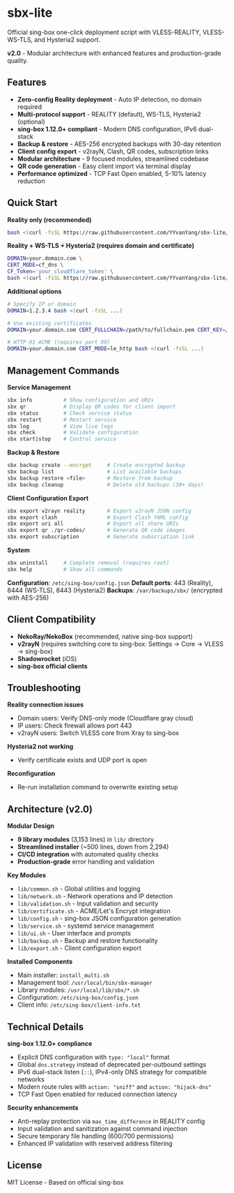 # sbx-lite

Official sing-box one-click deployment script with VLESS-REALITY, VLESS-WS-TLS, and Hysteria2 support.

**v2.0** - Modular architecture with enhanced features and production-grade quality.

## Features

- **Zero-config Reality deployment** - Auto IP detection, no domain required
- **Multi-protocol support** - REALITY (default), WS-TLS, Hysteria2 (optional)
- **sing-box 1.12.0+ compliant** - Modern DNS configuration, IPv6 dual-stack
- **Backup & restore** - AES-256 encrypted backups with 30-day retention
- **Client config export** - v2rayN, Clash, QR codes, subscription links
- **Modular architecture** - 9 focused modules, streamlined codebase
- **QR code generation** - Easy client import via terminal display
- **Performance optimized** - TCP Fast Open enabled, 5-10% latency reduction

## Quick Start

**Reality only (recommended)**
```bash
bash <(curl -fsSL https://raw.githubusercontent.com/YYvanYang/sbx-lite/main/install_multi.sh)
```

**Reality + WS-TLS + Hysteria2 (requires domain and certificate)**
```bash
DOMAIN=your.domain.com \
CERT_MODE=cf_dns \
CF_Token='your_cloudflare_token' \
bash <(curl -fsSL https://raw.githubusercontent.com/YYvanYang/sbx-lite/main/install_multi.sh)
```

**Additional options**
```bash
# Specify IP or domain
DOMAIN=1.2.3.4 bash <(curl -fsSL ...)

# Use existing certificates
DOMAIN=your.domain.com CERT_FULLCHAIN=/path/to/fullchain.pem CERT_KEY=/path/to/privkey.pem bash <(curl -fsSL ...)

# HTTP-01 ACME (requires port 80)
DOMAIN=your.domain.com CERT_MODE=le_http bash <(curl -fsSL ...)
```

## Management Commands

**Service Management**
```bash
sbx info          # Show configuration and URIs
sbx qr            # Display QR codes for client import
sbx status        # Check service status
sbx restart       # Restart service
sbx log           # View live logs
sbx check         # Validate configuration
sbx start|stop    # Control service
```

**Backup & Restore**
```bash
sbx backup create --encrypt     # Create encrypted backup
sbx backup list                 # List available backups
sbx backup restore <file>       # Restore from backup
sbx backup cleanup              # Delete old backups (30+ days)
```

**Client Configuration Export**
```bash
sbx export v2rayn reality       # Export v2rayN JSON config
sbx export clash                # Export Clash YAML config
sbx export uri all              # Export all share URIs
sbx export qr ./qr-codes/       # Generate QR code images
sbx export subscription         # Generate subscription link
```

**System**
```bash
sbx uninstall     # Complete removal (requires root)
sbx help          # Show all commands
```

**Configuration**: `/etc/sing-box/config.json`
**Default ports**: 443 (Reality), 8444 (WS-TLS), 8443 (Hysteria2)
**Backups**: `/var/backups/sbx/` (encrypted with AES-256)

## Client Compatibility

- **NekoRay/NekoBox** (recommended, native sing-box support)
- **v2rayN** (requires switching core to sing-box: Settings → Core → VLESS → sing-box)
- **Shadowrocket** (iOS)
- **sing-box official clients**

## Troubleshooting

**Reality connection issues**
- Domain users: Verify DNS-only mode (Cloudflare gray cloud)
- IP users: Check firewall allows port 443
- v2rayN users: Switch VLESS core from Xray to sing-box

**Hysteria2 not working**
- Verify certificate exists and UDP port is open

**Reconfiguration**
- Re-run installation command to overwrite existing setup

## Architecture (v2.0)

**Modular Design**
- **9 library modules** (3,153 lines) in `lib/` directory
- **Streamlined installer** (~500 lines, down from 2,294)
- **CI/CD integration** with automated quality checks
- **Production-grade** error handling and validation

**Key Modules**
- `lib/common.sh` - Global utilities and logging
- `lib/network.sh` - Network operations and IP detection
- `lib/validation.sh` - Input validation and security
- `lib/certificate.sh` - ACME/Let's Encrypt integration
- `lib/config.sh` - sing-box JSON configuration generation
- `lib/service.sh` - systemd service management
- `lib/ui.sh` - User interface and prompts
- `lib/backup.sh` - Backup and restore functionality
- `lib/export.sh` - Client configuration export

**Installed Components**
- Main installer: `install_multi.sh`
- Management tool: `/usr/local/bin/sbx-manager`
- Library modules: `/usr/local/lib/sbx/*.sh`
- Configuration: `/etc/sing-box/config.json`
- Client info: `/etc/sing-box/client-info.txt`

## Technical Details

**sing-box 1.12.0+ compliance**
- Explicit DNS configuration with `type: "local"` format
- Global `dns.strategy` instead of deprecated per-outbound settings
- IPv6 dual-stack listen (`::`), IPv4-only DNS strategy for compatible networks
- Modern route rules with `action: "sniff"` and `action: "hijack-dns"`
- TCP Fast Open enabled for reduced connection latency

**Security enhancements**
- Anti-replay protection via `max_time_difference` in REALITY config
- Input validation and sanitization against command injection
- Secure temporary file handling (600/700 permissions)
- Enhanced IP validation with reserved address filtering

## License

MIT License - Based on official sing-box
